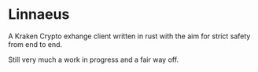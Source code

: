 # Linnaeus
A Kraken Crypto exhange client written in rust with the aim for strict safety from end to end.

Still very much a work in progress and a fair way off.
